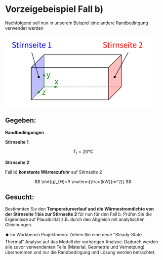 # Vorzeigebeispiel Fall b)

Nachfolgend soll nun in unserem Beispiel eine andere Randbedingung verwendet werden

![](Abbildungen/Rastergrafik.png)

## Gegeben:

**Randbedingungen**

**Stirnseite 1**:

$$
T_1=20\mathrm{°C}
$$

**Stirnseite 2**:

Fall b) **konstante Wärmezufuhr** auf Stirnseite 2

$$
\dot{q}_{H}=3 \mathrm{\frac{kW}{m^2}}
$$

## Gesucht:

Bestimmten Sie den **Temperaturverlauf und die Wärmestromdichte von der Stirnseite 1 bis zur Stirnseite 2** für nun für den Fall b. Prüfen Sie die Ergebnisse auf Plausibilität z.B. durch den Abgleich mit analytischen Gleichungen.

⏹️ Im Workbench Projektmenü: Ziehen Sie eine neue "Steady-State Thermal" Analyse auf das Modell der vorherigen Analyse. Dadurch werden alle zuvor verwendenten Teile (Material, Geometrie und Vernetzung) übernommen und nur die Randbedingung und Lösung werden betrachtet.

